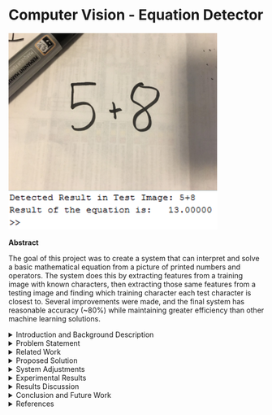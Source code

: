 # Computer Vision - Equation Detector
![Alt text](/ReportImages/sample1.png?raw=true "Sample output of a simple handwritten equation")

**Abstract**
 
   The goal of this project was to create a system that can interpret and solve a basic mathematical equation from a picture of printed numbers and operators. The system does this by extracting features from a training image with known characters, then extracting those same features from a testing image and finding which training character each test character is closest to. Several improvements were made, and the final system has reasonable accuracy (~80%) while maintaining greater efficiency than other machine learning solutions.
    
<details>
<summary>Introduction and Background Description</summary>
   Optical number recognition is the automatic recognition of numbers by computers in images or digitized text. It has many uses in automated guided vehicles, digital library scanning, and packaging industries. It is challenging to create a consistent number recognition system because of differences in writing styles/ fonts, positions of the text, image quality, and noise. 
 
   Number recognition is often done by extracting features of characters that, together, are unique to that character. Some of the features that can be used for this are the Hu moments of an image. These are seven moments that are invariant to translation, scale, and rotation. They are found by performing different calculations on different normalized central moments of the image.
 
   Some other region features that were used in this project are the eccentricity of an image (how circular the object is), the solidity (the proportion of the pixels in the convex hull to the region), and Euler numbers (the number of objects in an image minus the number of holes).
    
</details>

<details>
<summary>Problem Statement</summary>
   Many jobs involve interpreting numbers and equations from printed text. Doing this manually is tedious and has a high chance of error. A system is needed that can take in an image of text and interpret numbers and operators from it automatically, solving any valid equations it detects. The system needs to be invariant to scale, rotation, or translation of numbers in the image.
    
</details>

<details>
<summary>Related Work</summary>
   Deshpande (2012) used Hu moments in a number recognition system. His algorithm involved preprocessing a training and testing image, extracting Hu moments from those images, and finding a minimum distance value between each number in the testing image and training image. He concluded that the first three Hu moments could be used to accurately identify numbers (the others were too small) above 32x32 resolution. Most of this project is based on the algorithm he describes in his paper. Deshpande also proposed a solution to identify between ‘6’ and ‘9’ that is used in this project.
    
   Zekovich and Tuba (2013) proposed an algorithm for detecting handwritten digits using Hu moments. This algorithm uses similar moment extraction of characters, followed by putting the moments into separate Support Vector Machines that classify the characters from those moments. Information from this paper was used to investigate handwritten number recognition possibilities of the project.
    
   Lacrama and Snep (2006) implemented a neural network that was trained using data from invariant moments of characters. The network was used to test handwritten character recognition. This paper clarified other methods of character recognition as well as their strengths and weaknesses. 
    
</details>
  
<details>
<summary>Proposed Solution</summary>
   The solution that was implemented was like the algorithm that Deshpande described in his paper. However, several changes were made to improve the accuracy in testing scenarios. 
<p align="left">
  <img src="/ReportImages/figure1.PNG" width="400"/>
</p>
   Preprocessing was done on the training and testing images to isolate the characters. In the training image, the image was inverted so that the regions of each number could be found. The testing image was binarized using thresholding, then opened and closed with a line structuring element to remove unwanted background elements. It was also inverted for region labelling purposes.
<p align="left">
  <img src="/ReportImages/figure2.PNG" width="400"/>
</p>
   The comparison was done by looping through each testing and training region and finding which training regions had the most similar Hu numbers to each testing region. Arrays with minimum distance should have be the same characters.
    
</details>

<details>
<summary>System Adjustments</summary>
   The system was tested to see if it could handle handwriting. The idea was to train the system on an image of certain handwriting, then test it on another. The results of this were not satisfactory, with about 30~50% correct detection rate of characters. The neatness of the handwriting made large changes to the Hu values, so only a few characters had consistent detection rate. The system scope was lowered to only involve printed text calculations. 
<p align="left">
  <img src="/ReportImages/figure3.PNG" width="400"/>
</p>
   The Hu moments were found to be very small and did not have much difference between different characters. It was noticed that in the related work, the authors took the log transformation of the Hu values, giving the moments larger differences. This was implemented into the system and accuracy rose about 20%. 
<p align="left">
  <img src="/ReportImages/figure4.PNG" width="400"/>
</p>
   The ‘.’ And ‘-‘characters had a problem where the character would take up the entirety of the region box, resulting in an NaN third Hu value and incorrect character prediction. An adjustment was made to check if the solidity of a region was >=0.94 during feature extraction. If so, that region received a marker number of 1, indicating that it was known to be ‘.’ or ‘-‘. The comparison loop then finds that marker and compares the region to those characters separately by just their first Hu number. This resulted in a 100% detection of ‘.’ and ‘-‘characters during testing. 
<p align="left">
  <img src="/ReportImages/figure5.PNG" width="400"/>
</p>
   In a similar manner, ‘/’ has a unique eccentricity that is consistently >=0.99 due to its line shape. A check for this eccentricity was made during feature extraction, and regions with this feature were given a marker of 2. If the comparison loop finds this number, the character is matched to ‘/’ and it does not need to compare to any other characters. This resulted in a 100% detection of ‘/’ in testing. 
<p align="left">
  <img src="/ReportImages/figure6.PNG" width="400"/>
</p>
   An attempt was made to use Euler numbers to further separate characters. In theory, ‘8’ will have a unique Euler number of -1, and ‘4’, ‘6’, ‘9’, and ‘0’ will have 0. The idea was to use Euler numbers to separate these characters beforehand. However, testing regions sometimes had incorrect Euler numbers due to noise producing small holes in the objects. It was decided that this adjustment was too dependant on having perfect preprocessing, so it was not used. 
<p align="left">
  <img src="/ReportImages/figure7.PNG" width="400"/>
</p>
   Differentiating the ‘6’ and ‘9’ was an expected problem when using this method. Both had very close Hu moment values due to the rotation invariance of the moments. Deshpande’s suggested method was implemented to solve this. Whenever a ‘6’ or ‘9’ is detected, the region image is sent to a different function that splits the image into top and bottom half. The areas of each half are compared and the character is detected as a ‘9’ if the top area is larger than the bottom, otherwise it is a ‘6’. This resulted in a 100% detection of ‘6’ and ‘9’ in testing.
<p align="left">
  <img src="/ReportImages/figure8.PNG" width="400"/>
</p>
 
</details>

<details>
<summary>Experimental Results</summary>
   A single training image was used for all tests. 10 testing images that had 20 random numbers/operators were printed out. Picture were taken of them using an iPhone 6 and the accuracy of each character results were recorded.
<p align="left">
  <img src="/ReportImages/CharacterAccuracy.PNG" width="400"/>
</p>
   Most operators had a near perfect detection rate. The lowest detection rates involved the ‘1’s being detected as ‘7’s, and 3’s as ‘2’s. Overall, the accuracy is reasonable.
 
   Different sized training images were also tested. In theory, this should not make a difference because Hu moments are invariant to size. However, results indicate that the larger training image had about 10% higher accuracy than the smaller one. This is likely because Hu moments are scale invariant only if the amount of region information is the same in both scales. In this case, the smaller training image lost a bit of region information during resizing, causing different moments.
<p align="left">
  <img src="/ReportImages/TrainingImageAccuracy.PNG" width="400"/>
</p>
 
</details>

<details>
<summary>Results Discussion</summary>
Several factors limit the final system

 - The quality of testing and training images make a big difference in the results.
 
 - Images with high noise will have less accurate results even after preprocessing.

 - Similar fonts to the training image must be used, or the system must be retrained using the same font as the testing image.

 - Characters can only be printed in a straight line. This is because of the order that the system identifies regions.
 
   The system has high accuracy if the testing image is of a similar style to the training images. It also runs in O(nm), where n is the amount of training objects and m is the amount of testing objects.
 
   The system is best at detecting operators, ‘6’, ‘9’, and ‘8’. Other numbers will occasionally get incorrectly detected.
</details>

<details>
<summary>Conclusion and Future Work</summary>
   The system can properly receive an input image and extract the numbers and operators with good accuracy given limited distortion and good resolution. Several additional features can be compared alongside the Hu moments to identify numbers and operators in images.
 
   Many improvements can be made as the next step of this project. Other shape descriptors could be used to improve accuracy such as boundary codes. The system could be updated to identify other characters (letters) and operators (square root, exponents, parentheses). It could also be changed to detect
equations that span multiple lines by reordering the detection function.
</details>

<details>
<summary>References</summary>
-Deshpande, A. B. (2012). Vision based system for optical number recognition. International Journal of Computer Applications, 37(1)

-Lacrama, D. L., and Snep, I. (2009). The use of invariant moments in hand-written character recognition.

-Zekovich, S amd Tuba, M. (2013). Hu Moments Based Handwritten Digits Recognition Algorithm. _Recent Advances in Knowledge Engineering and Systems Science._
</details>
